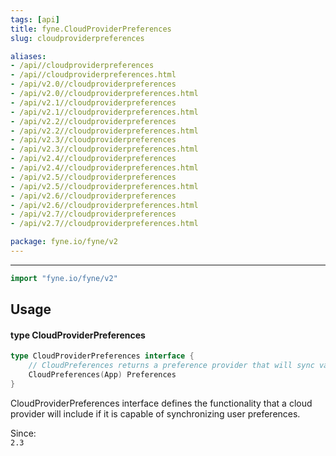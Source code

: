 ```yaml
---
tags: [api]
title: fyne.CloudProviderPreferences
slug: cloudproviderpreferences

aliases:
- /api//cloudproviderpreferences
- /api//cloudproviderpreferences.html
- /api/v2.0//cloudproviderpreferences
- /api/v2.0//cloudproviderpreferences.html
- /api/v2.1//cloudproviderpreferences
- /api/v2.1//cloudproviderpreferences.html
- /api/v2.2//cloudproviderpreferences
- /api/v2.2//cloudproviderpreferences.html
- /api/v2.3//cloudproviderpreferences
- /api/v2.3//cloudproviderpreferences.html
- /api/v2.4//cloudproviderpreferences
- /api/v2.4//cloudproviderpreferences.html
- /api/v2.5//cloudproviderpreferences
- /api/v2.5//cloudproviderpreferences.html
- /api/v2.6//cloudproviderpreferences
- /api/v2.6//cloudproviderpreferences.html
- /api/v2.7//cloudproviderpreferences
- /api/v2.7//cloudproviderpreferences.html

package: fyne.io/fyne/v2
---
```



---
```go
import "fyne.io/fyne/v2"
```

## Usage

#### type CloudProviderPreferences

```go
type CloudProviderPreferences interface {
	// CloudPreferences returns a preference provider that will sync values to the cloud this provider uses.
	CloudPreferences(App) Preferences
}
```

CloudProviderPreferences interface defines the functionality that a cloud provider will include if it is capable of synchronizing user preferences.


<div class="since">Since: <code>
2.3</code></div>
